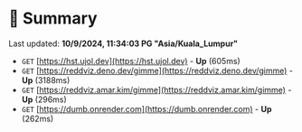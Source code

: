 # 📖 Summary
Last updated: **10/9/2024, 11:34:03 PG "Asia/Kuala_Lumpur"**

- `GET` [https://hst.ujol.dev](https://hst.ujol.dev) - **Up** (605ms)
- `GET` [https://reddviz.deno.dev/gimme](https://reddviz.deno.dev/gimme) - **Up** (3188ms)
- `GET` [https://reddviz.amar.kim/gimme](https://reddviz.amar.kim/gimme) - **Up** (296ms)
- `GET` [https://dumb.onrender.com](https://dumb.onrender.com) - **Up** (262ms)
